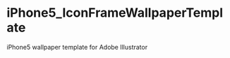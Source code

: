 iPhone5_IconFrameWallpaperTemplate
==================================

iPhone5 wallpaper template for Adobe Illustrator
